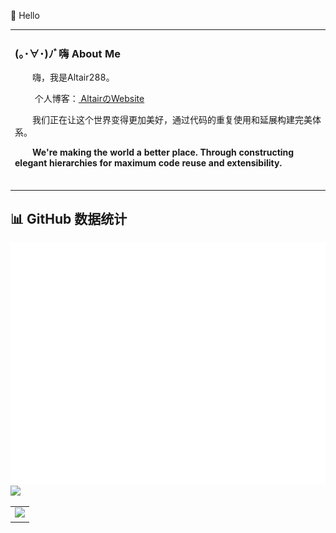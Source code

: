   🙋 Hello

<table>
  
<tr><td>

### (｡･∀･)ﾉﾞ嗨 About Me


<p>&emsp;&emsp;嗨，我是Altair288。</p>
<p>&emsp;&emsp; 个人博客：<a href="https://share.altair288.eu.org/" target="_blank"> AltairのWebsite </a></p>
<p>&emsp;&emsp;我们正在让这个世界变得更加美好，通过代码的重复使用和延展构建完美体系。</p>
<p>&emsp;&emsp;<strong>We're making the world a better place. Through constructing elegant hierarchies for maximum code reuse and extensibility.</strong></p>


  <!-- for beauty 留个空行好看点 -->
  <div>&nbsp;</div>

</td></tr>

</table>

## 📊 GitHub 数据统计

<img src="/github-metrics.svg" />

<!-- metrics 基础资料 -->


<!-- GitHub 数据统计 -->

<img src= "https://github-readme-stats-git-masterrstaa-rickstaa.vercel.app/api?username=Altair288&hide_title=false&hide_border=true&show_icons=true&include_all_commits=true&line_height=21theme=graywhite" /> 


<!-- GitHub Activity Graph GitHub 活动图 -->
<table>
  <tr>
    <td>
      <picture>
        <source media="(prefers-color-scheme: dark)"  srcset="https://github-readme-activity-graph.vercel.app/graph?username=Altair288&theme=tokyo-night" />
        <source media="(prefers-color-scheme: light)" srcset="https://github-readme-activity-graph.vercel.app/graph?username=Altair288&theme=xcode" />
        <img src="https://github-readme-activity-graph.vercel.app/graph?username=Altair288&theme=tokyo-night" />
      </picture>
  </tr>
</table>

<!--
**Altair288/Altair288** is a ✨ _special_ ✨ repository because its `README.md` (this file) appears on your GitHub profile.

Here are some ideas to get you started:

- 🔭 I’m currently working on ...
- 🌱 I’m currently learning ...
- 👯 I’m looking to collaborate on ...
- 🤔 I’m looking for help with ...
- 💬 Ask me about ...
- 📫 How to reach me: ...
- 😄 Pronouns: ...
- ⚡ Fun fact: ...
-->
